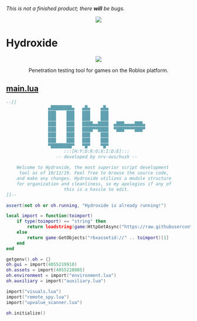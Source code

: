 *This is not a finished product; there* ***will*** *be bugs.*

<p align="center">
  <img src="https://i.vgy.me/v90wQc.png">
</p>

# Hydroxide

<p align="center">
  <img src="https://i.vgy.me/qJi8FC.png">
</p>
<p align="center">
  Penetration testing tool for games on the Roblox platform.
</p>



## <a href="https://github.com/nrv-ous/Hydroxide/blob/master/main.lua"><b>main.lua</b></a>

```lua
--[[
                ▄████████▄   ▄█▄    ▄█▄   
                ███    ███   ███    ███   
                ███    ███   ███    ███   
                ███    ███   ████▄▄████  ▄███▄▄▄▄███▄ 
                ███    ███   ████▀▀████  ▀███▀▀▀▀███▀  
                ███    ███   ███    ███   
                ███    ███   ███    ███   
                ▀████████▀   ▀█▀    ▀█▀    
                      :::[H:Y:D:R:O:X:I:D:E]:::
                   -- developed by nrv-ous/hush --   
    
    Welcome to Hydroxide, the most superior script development
     tool as of 10/12/19. Feel free to browse the source code, 
    and make any changes. Hydroxide utilizes a module structure 
    for organization and cleanliness, so my apologies if any of 
                      this is a hassle to edit.
]]--

assert(not oh or oh.running, "Hydroxide is already running!")

local import = function(toimport)
    if type(toimport) == "string" then
        return loadstring(game:HttpGetAsync("https://raw.githubusercontent.com/Biggurt/RemoteSpyHy/master/Hydroxide-master/" .. toimport))()
    else 
        return game:GetObjects("rbxassetid://" .. toimport)[1]
    end
end

getgenv().oh = {}
oh.gui = import(4055219910)
oh.assets = import(4055228005)
oh.environment = import("environment.lua") 
oh.auxiliary = import("auxiliary.lua")

import("visuals.lua")
import("remote_spy.lua")
import("upvalue_scanner.lua")

oh.initialize()
```
